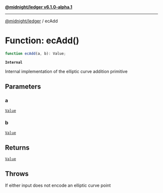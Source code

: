 [**@midnight/ledger v6.1.0-alpha.1**](../README.md)

***

[@midnight/ledger](../globals.md) / ecAdd

# Function: ecAdd()

```ts
function ecAdd(a, b): Value;
```

**`Internal`**

Internal implementation of the elliptic curve addition primitive

## Parameters

### a

[`Value`](../type-aliases/Value.md)

### b

[`Value`](../type-aliases/Value.md)

## Returns

[`Value`](../type-aliases/Value.md)

## Throws

If either input does not encode an elliptic curve point
